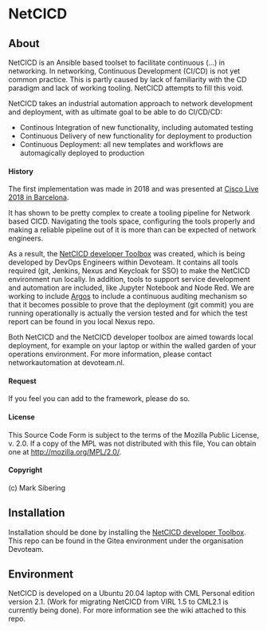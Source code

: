 # NetCICD #
## About ##
NetCICD is an Ansible based toolset to facilitate continuous (…) in networking. In networking, Continuous Development (CI/CD) is not yet common practice. This is partly caused by lack of familiarity with the CD paradigm and lack of working tooling. NetCICD attempts to fill this void.

NetCICD takes an industrial automation approach to network development and deployment, with as ultimate goal to be able to do CI/CD/CD: 

- Continous Integration of new functionality, including automated testing
- Continuous Delivery of new functionality for deployment to production 
- Continuous Deployment: all new templates and workflows are automagically deployed to production
#### History ####
The first implementation was made in 2018 and was presented at [Cisco Live 2018 in Barcelona](https://www.ciscolive.com/c/dam/r/ciscolive/emea/docs/2019/pdf/BRKSDN-2158.pdf). 

It has shown to be pretty complex to create a tooling pipeline for Network based CICD. Navigating the tools space, configuring the tools properly and making a reliable pipeline out of it is more than can be expected of network engineers.

As a result, the [NetCICD developer Toolbox](https://github.com/Devoteam/NetCICD-developer-toolbox) was created, which is being developed by DevOps Engineers within Devoteam. It contains all tools required (git, Jenkins, Nexus and Keycloak for SSO) to make the NetCICD environment run locally. In addition, tools to support service development and automation are included, like Jupyter Notebook and Node Red. We are working to include [Argos](https://www.argosnotary.com/) to include a continuous auditing mechanism so that it becomes possible to prove that the deployment (git commit) you are running operationally is actually the version tested and for which the test report can be found in you local Nexus repo.

Both NetCICD and the NetCICD developer toolbox are aimed towards local deployment, for example on your laptop or within the walled garden of your operations environment. For more information, please contact networkautomation at devoteam.nl.
#### Request ####
If you feel you can add to the framework, please do so. 
#### License ###
This Source Code Form is subject to the terms of the Mozilla Public License, v. 2.0. If a copy of the MPL was not distributed with this file, You can obtain one at http://mozilla.org/MPL/2.0/.
#### Copyright ####
(c) Mark Sibering

## Installation ##
Installation should be done by installing the [NetCICD developer Toolbox](https://github.com/Devoteam/NetCICD-developer-toolbox). This repo can be found in the Gitea environment under the organisation Devoteam. 
## Environment ##
NetCICD is developed on a Ubuntu 20.04 laptop with CML Personal edition version 2.1. (Work for migrating NetCICD from VIRL 1.5 to CML2.1 is currently being done). For more information see the wiki attached to this repo.

